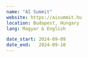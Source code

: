 ```yaml
---
name: "AI Summit"
website: https://aisummit.hu
location: Budapest, Hungary
lang: Magyar & English

date_start: 2024-09-09
date_end:   2024-09-10
---
```

